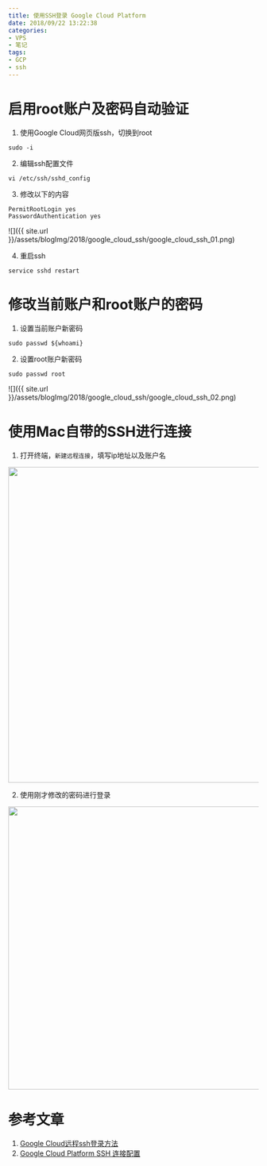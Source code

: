 ```yaml
---
title: 使用SSH登录 Google Cloud Platform
date: 2018/09/22 13:22:38
categories: 
- VPS
- 笔记
tags: 
- GCP
- ssh
---
```


# 启用root账户及密码自动验证  
1. 使用Google Cloud网页版ssh，切换到root 
```shell  
sudo -i  
```
2. 编辑ssh配置文件  
```shell  
vi /etc/ssh/sshd_config  
```

3. 修改以下的内容  
```shell  
PermitRootLogin yes
PasswordAuthentication yes
```
<!--more-->
![]({{ site.url }}/assets/blogImg/2018/google_cloud_ssh/google_cloud_ssh_01.png)

4. 重启ssh  
```shell  
service sshd restart
```

# 修改当前账户和root账户的密码
1. 设置当前账户新密码
```shell
sudo passwd ${whoami} 
```
<!--more-->

2. 设置root账户新密码
```shell
sudo passwd root
```
![]({{ site.url }}/assets/blogImg/2018/google_cloud_ssh/google_cloud_ssh_02.png)

# 使用Mac自带的SSH进行连接
1. 打开终端，`新建远程连接`，填写ip地址以及账户名
<img src="{{ site.url }}/assets/blogImg/2018/google_cloud_ssh/google_cloud_ssh_03.png" width="636"/>

2. 使用刚才修改的密码进行登录
<img src="{{ site.url }}/assets/blogImg/2018/google_cloud_ssh/google_cloud_ssh_04.png" width="570"/>

# 参考文章
1. [Google Cloud远程ssh登录方法](https://blog.csdn.net/c__chao/article/details/79785601)
2. [Google Cloud Platform SSH 连接配置](https://www.jianshu.com/p/57e85cf3e50b)